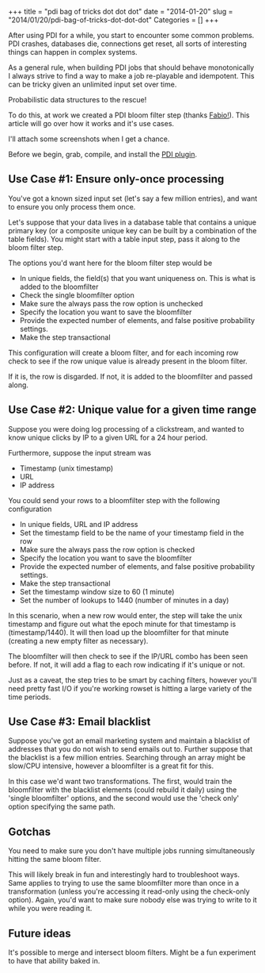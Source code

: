 +++
title = "pdi bag of tricks dot dot dot"
date = "2014-01-20"
slug = "2014/01/20/pdi-bag-of-tricks-dot-dot-dot"
Categories = []
+++

After using PDI for a while, you start to encounter some common problems. PDI crashes, databases die, connections get reset, all sorts of 
interesting things can happen in complex systems.

As a general rule, when building PDI jobs that should behave monotonically I always strive to find a way to make a job re-playable and 
idempotent. This can be tricky given an unlimited input set over time. 

Probabilistic data structures to the rescue!

To do this, at work we created a PDI bloom filter step (thanks [Fabio!](https://github.com/FabioBatSilva)). This article will go over how it works and it's use cases.

<!--more-->

I'll attach some screenshots when I get a chance.

Before we begin, grab, compile, and install the [PDI plugin](https://github.com/instaclick/PDI-Plugin-Step-BloomFilter).

Use Case #1: Ensure only-once processing
----------------------------------------

You've got a known sized input set (let's say a few million entries), and want to ensure you only process them once.

Let's suppose that your data lives in a database table that contains a unique primary key (or a composite unique key can be built by a combination of the table fields). 
You might start with a table input step, pass it along to the bloom filter step.

The options you'd want here for the bloom filter step would be 

- In unique fields, the field(s) that you want uniqueness on. This is what is added to the bloomfilter
- Check the single bloomfilter option
- Make sure the always pass the row option is unchecked
- Specify the location you want to save the bloomfilter
- Provide the expected number of elements, and false positive probability settings.
- Make the step transactional

This configuration will create a bloom filter, and for each incoming row check to see if the row unique value is already present in the bloom filter. 

If it is, the row is disgarded. If not, it is added to the bloomfilter and passed along.


Use Case #2: Unique value for a given time range
------------------------------------------------

Suppose you were doing log processing of a clickstream, and wanted to know unique clicks by IP to a given URL for a 24 hour period.

Furthermore, suppose the input stream was

- Timestamp (unix timestamp)
- URL
- IP address

You could send your rows to a bloomfilter step with the following configuration

- In unique fields, URL and IP address
- Set the timestamp field to be the name of your timestamp field in the row
- Make sure the always pass the row option is checked
- Specify the location you want to save the bloomfilter
- Provide the expected number of elements, and false positive probability settings.
- Make the step transactional
- Set the timestamp window size to 60 (1 minute)
- Set the number of lookups to 1440 (number of minutes in a day)

In this scenario, when a new row would enter, the step will take the unix timestamp and figure out what the epoch minute for that timestamp is 
(timestamp/1440). It will then load up the bloomfilter for that minute (creating a new empty filter as necessary).

The bloomfilter will then check to see if the IP/URL combo has been seen before. If not, it will add a flag to each row indicating if it's unique or not.

Just as a caveat, the step tries to be smart by caching filters, however you'll need pretty fast I/O if you're working rowset is hitting a large variety of the time periods.


Use Case #3: Email blacklist
----------------------------

Suppose you've got an email marketing system and maintain a blacklist of addresses that you do not wish to send emails out to. 
Further suppose that the blacklist is a few million entries. Searching through an array might be slow/CPU intensive, however a 
bloomfilter is a great fit for this.

In this case we'd want two transformations. The first, would train the bloomfilter with the blacklist elements (could rebuild it daily) 
using the 'single bloomfilter' options, and the second would use the 'check only' option specifying the same path.


Gotchas
-------

You need to make sure you don't have multiple jobs running simultaneously hitting the same bloom filter. 

This will likely break in fun and interestingly hard to troubleshoot ways. Same applies to trying to use the 
same bloomfilter more than once in a transformation (unless you're accessing it read-only using the check-only option). 
Again, you'd want to make sure nobody else was trying to write to it while you were reading it.


Future ideas
------------

It's possible to merge and intersect bloom filters. Might be a fun experiment to have that ability baked in.
